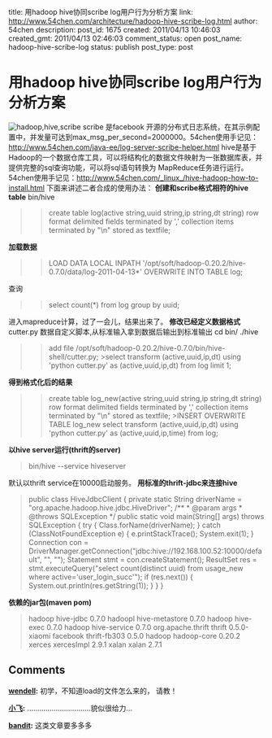 title: 用hadoop hive协同scribe log用户行为分析方案
link: http://www.54chen.com/architecture/hadoop-hive-scribe-log.html
author: 54chen
description: 
post_id: 1675
created: 2011/04/13 10:46:03
created_gmt: 2011/04/13 02:46:03
comment_status: open
post_name: hadoop-hive-scribe-log
status: publish
post_type: post

# 用hadoop hive协同scribe log用户行为分析方案

![hadoop,hive,scribe](http://img02.taobaocdn.com/imgextra/i2/T1sUV8Xk4sXXablPM9_104155.jpg) scribe 是facebook 开源的分布式日志系统，在其示例配置中，并发量可达到max_msg_per_second=2000000。54chen使用手记见：<http://www.54chen.com/java-ee/log-server-scribe-helper.html> hive是基于Hadoop的一个数据仓库工具，可以将结构化的数据文件映射为一张数据库表，并提供完整的sql查询功能，可以将sql语句转换为 MapReduce任务进行运行。54chen使用手记见：<http://www.54chen.com/_linux_/hive-hadoop-how-to-install.html> 下面来讲述二者合成的使用办法： **创建和scribe格式相符的hive table** bin/hive 

> > create table log(active string,uuid string,ip string,dt string) row format delimited fields terminated by ',' collection items terminated by "\n" stored as textfile;

**加载数据**

> >LOAD DATA LOCAL INPATH '/opt/soft/hadoop-0.20.2/hive-0.7.0/data/log-2011-04-13*' OVERWRITE INTO TABLE log;

查询 

> >select count(*) from log group by uuid;

进入mapreduce计算，过了一会儿，结果出来了。 **修改已经定义数据格式** cutter.py 数据自定义脚本,从标准输入拿到数据后输出到标准输出 cd bin/ ./hive 

> >add file /opt/soft/hadoop-0.20.2/hive-0.7.0/bin/hive-shell/cutter.py; >select transform (active,uuid,ip,dt) using 'python cutter.py' as (active,uuid,ip,dt) from log limit 1;

**得到格式化后的结果**

> >create table log_new(active string,uuid string,ip string,dt string) row format delimited fields terminated by ',' collection items terminated by "\n" stored as textfile; >INSERT OVERWRITE TABLE log_new select transform (active,uuid,ip,dt) using 'python cutter.py' as (active,uuid,ip,time) from log;

**以hive server运行(thrift的server)**

> bin/hive --service hiveserver

默认以thrift service在10000启动服务。 **用标准的thrift-jdbc来连接hive**

> public class HiveJdbcClient { private static String driverName = "org.apache.hadoop.hive.jdbc.HiveDriver"; /** * @param args * @throws SQLException */ public static void main(String[] args) throws SQLException { try { Class.forName(driverName); } catch (ClassNotFoundException e) { e.printStackTrace(); System.exit(1); } Connection con = DriverManager.getConnection("jdbc:hive://192.168.100.52:10000/default", "", ""); Statement stmt = con.createStatement(); ResultSet res = stmt.executeQuery("select count(distinct uuid) from usage_new where active='user_login_succ'"); if (res.next()) { System.out.println(res.getString(1)); } } }

**依赖的jar包(maven pom)**

> <dependency> <groupId>hadoop</groupId> <artifactId>hive-jdbc</artifactId> <version>0.7.0</version> </dependency> <dependency> <groupId>hadoopl</groupId> <artifactId>hive-metastore</artifactId> <version>0.7.0</version> </dependency> <dependency> <groupId>hadoop</groupId> <artifactId>hive-exec</artifactId> <version>0.7.0</version> </dependency> <dependency> <groupId>hadoop</groupId> <artifactId>hive-service</artifactId> <version>0.7.0</version> </dependency> <dependency> <groupId>org.apache.thrift</groupId> <artifactId>thrift</artifactId> <version>0.5.0-xiaomi</version> </dependency> <dependency> <groupId>facebook</groupId> <artifactId>thrift-fb303</artifactId> <version>0.5.0</version> </dependency> <dependency> <groupId>hadoop</groupId> <artifactId>hadoop-core</artifactId> <version>0.20.2</version> </dependency> <dependency> <groupId>xerces</groupId> <artifactId>xercesImpl</artifactId> <version>2.9.1</version> </dependency> <dependency> <groupId>xalan</groupId> <artifactId>xalan</artifactId> <version>2.7.1</version> </dependency>

## Comments

**[wendell](#14283 "2012-01-24 15:29:03"):** 初学，不知道load的文件怎么来的， 请教！

**[小飞](#13507 "2011-04-14 19:24:47"):** ...............................貌似很给力...

**[bandit](#13509 "2011-04-15 22:50:40"):** 这类文章要多多多

